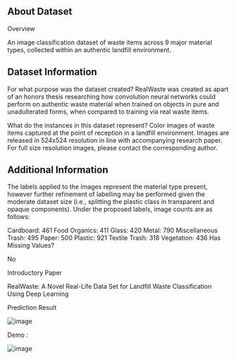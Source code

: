 ## About Dataset ##
Overview

An image classification dataset of waste items across 9 major material types, collected within an authentic landfill environment.

## Dataset Information ##

For what purpose was the dataset created?
RealWaste was created as apart of an honors thesis researching how convolution neural networks could perform on authentic waste material when trained on objects in pure and unadulterated forms, when compared to training via real waste items.

What do the instances in this dataset represent?
Color images of waste items captured at the point of reception in a landfill environment. Images are released in 524x524 resolution in line with accompanying research paper. For full size resolution images, please contact the corresponding author.

## Additional Information ##

The labels applied to the images represent the material type present, however further refinement of labelling may be performed given the moderate dataset size (i.e., splitting the plastic class in transparent and opaque components). Under the proposed labels, image counts are as follows:

Cardboard: 461
Food Organics: 411
Glass: 420
Metal: 790
Miscellaneous Trash: 495
Paper: 500
Plastic: 921
Textile Trash: 318
Vegetation: 436
Has Missing Values?

No

Introductory Paper

RealWaste: A Novel Real-Life Data Set for Landfill Waste Classification Using Deep Learning


Prediction Result

![image](https://github.com/user-attachments/assets/c3185c5d-3073-446a-9914-9cece6c28a6c)

Demo :

![image](https://github.com/user-attachments/assets/51426b53-d80b-4228-953e-4c7189788824)
